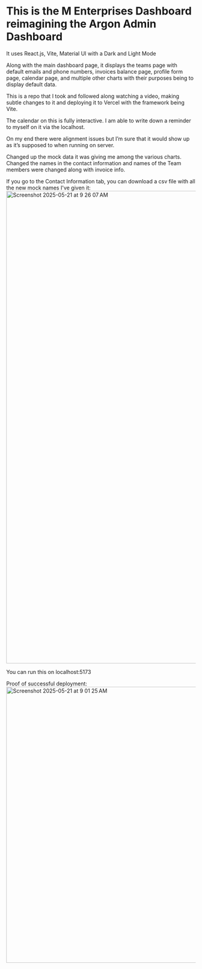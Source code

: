 # This is the M Enterprises Dashboard reimagining the Argon Admin Dashboard

It uses React.js, Vite, Material UI with a Dark and Light Mode

Along with the main dashboard page, it displays the teams page with default emails and phone numbers, invoices balance page, profile form page, calendar page, and multiple other charts with their purposes being to display default data.

This is a repo that I took and followed along watching a video, making subtle changes to it and deploying it to Vercel with the framework being Vite.

The calendar on this is fully interactive. I am able to write down a reminder to myself on it via the localhost.

On my end there were alignment issues but I’m sure that it would show up as it’s supposed to when running on server.

Changed up the mock data it was giving me among the various charts. Changed the names in the contact information and names of the Team members were changed along with invoice info.

If you go to the Contact Information tab, you can download a csv file with all the new mock names I've given it:
<img width="1253" alt="Screenshot 2025-05-21 at 9 26 07 AM" src="https://github.com/user-attachments/assets/ba3084bf-4a34-403d-bd6f-c7f4679f1028" />


You can run this on localhost:5173

Proof of successful deployment:
<img width="732" alt="Screenshot 2025-05-21 at 9 01 25 AM" src="https://github.com/user-attachments/assets/7dad3b31-17ce-4209-b163-598b9297043b" />


